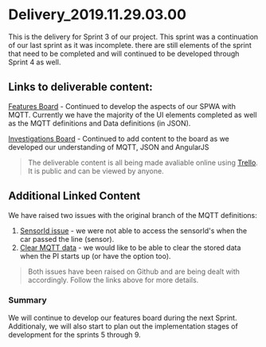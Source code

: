 ﻿# Delivery_2019.11.29.03.00

This is the delivery for Sprint 3 of our project. This sprint was a continuation of our last sprint as it was incomplete. there are still elements of the sprint that need to be completed and will continued to be developed through Sprint 4 as well.

## Links to deliverable content:

[Features Board](https://trello.com/b/TnI2w7yA/features) - Continued to develop the aspects of our SPWA with MQTT. Currently we have the majority of the UI elements completed as well as the MQTT definitions and Data definitions (in JSON).

[Investigations Board](https://trello.com/b/OISN7iJA/investigations) - Continued to add content to the board as we developed our understanding of MQTT, JSON and AngularJS

> The deliverable content is all being made avaliable online using [Trello](https://trello.com/en-GB). It is public and can be viewed by anyone.

## Additional Linked Content
We have raised two issues with the original branch of the MQTT definitions:

1) [SensorId issue](https://github.com/aliceliveprojects/pi_scalextric_mqtt/issues/2) - we were not able to access the sensorId's when the car passed the line (sensor).
2) [Clear MQTT data](https://github.com/aliceliveprojects/pi_scalextric_mqtt/issues/1) - we would like to be able to clear the stored data when the PI starts up (or have the option too).

> Both issues have been raised on Github and are being dealt with accordingly. Follow the links above for more details.

### Summary
We will continue to develop our features board during the next Sprint. Additionaly, we will also start to plan out the implementation stages of development for the sprints 5 through 9.


